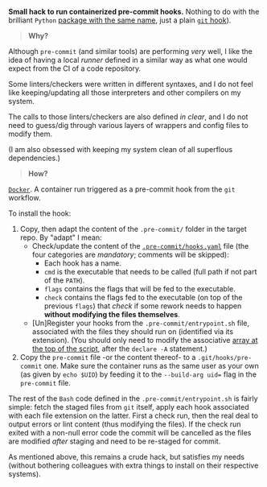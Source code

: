**Small hack to run containerized pre-commit hooks.** Nothing to do with the brilliant
`Python` [package with the same name](https://pre-commit.com/), just a plain
[`git` hook](https://git-scm.com/docs/githooks)).

> **Why?**

Although `pre-commit` (and similar tools) are performing *very* well, I like the idea of
having a local *runner* defined in a similar way as what one would expect from the CI
of a code repository. 

Some linters/checkers were written in different syntaxes, and I do not feel like
keeping/updating all those interpreters and other compilers on my system.

The calls to those linters/checkers are also defined *in clear*, and I do not need to
guess/dig through various layers of wrappers and config files to modify them.

(I am also obsessed with keeping my system clean of all superflous dependencies.)

> **How?**

[`Docker`](https://www.docker.com/). A container run triggered as a pre-commit hook from
the `git` workflow.

To install the hook:

1. Copy, then adapt the content of the `.pre-commit/` folder in the target repo. By
   "adapt" I mean:
   * Check/update the content of the
     [`.pre-commit/hooks.yaml`](https://github.com/carnarez/pre-commit/blob/master/.pre-commit/hooks.yaml)
     file (the four categories are *mandatory*; comments will be skipped):
     - Each hook has a name.
     - `cmd` is the executable that needs to be called (full path if not part of the
       `PATH`).
     - `flags` contains the flags that will be fed to the executable.
     - `check` contains the flags fed to the executable (on top of the previous `flags`)
       that *check* if some rework needs to happen **without modifying the files
       themselves**.
   * [Un]Register your hooks from the `.pre-commit/entrypoint.sh` file, associated with
     the files they should run on (identified via its extension). (You should only need
     to modify the associative
     [array at the top of the script](https://github.com/carnarez/pre-commit/blob/master/.pre-commit/entrypoint.sh#L5),
     after the `declare -A` statement.)
2. Copy the `pre-commit` file -or the content thereof- to a `.git/hooks/pre-commit` one.
   Make sure the container runs as the same user as your own (as given by `echo $UID`)
   by feeding it to the `--build-arg uid=` flag in the `pre-commit` file.

The rest of the `Bash` code defined in the `.pre-commit/entrypoint.sh` is fairly simple:
fetch the staged files from `git` itself, apply each hook associated with each file
extension on the latter. First a check run, then the real deal to output errors or lint
content (thus modifying the files). If the check run exited with a non-null error code
the commit will be cancelled as the files are modified *after* staging and need to be
re-staged for commit.

As mentioned above, this remains a crude hack, but satisfies my needs (without bothering
colleagues with extra things to install on their respective systems).
